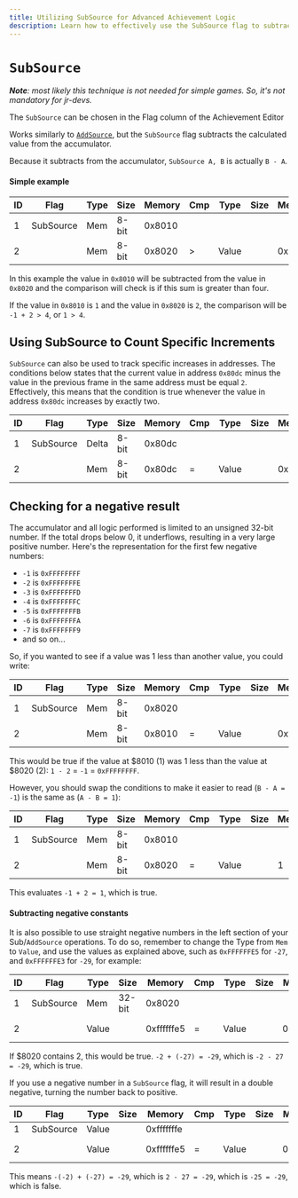 ```yaml
---
title: Utilizing SubSource for Advanced Achievement Logic
description: Learn how to effectively use the SubSource flag to subtract values from the accumulator, track specific increments, handle negative results, and optimize complex achievement conditions.
---
```


# `SubSource`

_**Note**: most likely this technique is not needed for simple games. So, it's not mandatory for jr-devs._

The `SubSource` can be chosen in the Flag column of the Achievement Editor

Works similarly to [`AddSource`](/developer-docs/flags/addsource), but the `SubSource` flag subtracts the calculated value from the accumulator.

Because it subtracts from the accumulator, `SubSource A, B` is actually `B - A`.

#### Simple example

| ID  | Flag      | Type | Size  | Memory | Cmp | Type  | Size | Mem/Val | Hits  |
| --- | --------- | ---- | ----- | ------ | --- | ----- | ---- | ------- | ----- |
| 1   | SubSource | Mem  | 8-bit | 0x8010 |     |       |      |         |       |
| 2   |           | Mem  | 8-bit | 0x8020 | >   | Value |      | 0x04    | 0 (0) |

In this example the value in `0x8010` will be subtracted from the value in `0x8020` and the comparison will check is if this sum is greater than four.

If the value in `0x8010` is `1` and the value in `0x8020` is `2`, the comparison will be `-1 + 2 > 4`, or `1 > 4`.

## Using SubSource to Count Specific Increments

`SubSource` can also be used to track specific increases in addresses. The conditions below states that the current value in address `0x80dc` minus the value in the previous frame in the same address must be equal `2`. Effectively, this means that the condition is true whenever the value in address `0x80dc` increases by exactly two.

| ID  | Flag      | Type  | Size  | Memory | Cmp | Type  | Size | Mem/Val | Hits  |
| --- | --------- | ----- | ----- | ------ | --- | ----- | ---- | ------- | ----- |
| 1   | SubSource | Delta | 8-bit | 0x80dc |     |       |      |         |       |
| 2   |           | Mem   | 8-bit | 0x80dc | =   | Value |      | 0x02    | 0 (0) |

## Checking for a negative result

The accumulator and all logic performed is limited to an unsigned 32-bit number. If the total drops below 0, it underflows, resulting in a very large positive number. Here's the representation for the first few negative numbers:

- `-1` is `0xFFFFFFFF`
- `-2` is `0xFFFFFFFE`
- `-3` is `0xFFFFFFFD`
- `-4` is `0xFFFFFFFC`
- `-5` is `0xFFFFFFFB`
- `-6` is `0xFFFFFFFA`
- `-7` is `0xFFFFFFF9`
- and so on...

So, if you wanted to see if a value was 1 less than another value, you could write:

| ID  | Flag      | Type | Size  | Memory | Cmp | Type  | Size | Mem/Val    | Hits  |
| --- | --------- | ---- | ----- | ------ | --- | ----- | ---- | ---------- | ----- |
| 1   | SubSource | Mem  | 8-bit | 0x8020 |     |       |      |            |       |
| 2   |           | Mem  | 8-bit | 0x8010 | =   | Value |      | 0xffffffff | 0 (0) |

This would be true if the value at $8010 (1) was 1 less than the value at $8020 (2): `1 - 2` = `-1` = `0xFFFFFFFF`.

However, you should swap the conditions to make it easier to read (`B - A = -1`) is the same as (`A - B = 1`):

| ID  | Flag      | Type | Size  | Memory | Cmp | Type  | Size | Mem/Val | Hits  |
| --- | --------- | ---- | ----- | ------ | --- | ----- | ---- | ------- | ----- |
| 1   | SubSource | Mem  | 8-bit | 0x8010 |     |       |      |         |       |
| 2   |           | Mem  | 8-bit | 0x8020 | =   | Value |      | 1       | 0 (0) |

This evaluates `-1 + 2 = 1`, which is true.

#### Subtracting negative constants

It is also possible to use straight negative numbers in the left section of your Sub/`AddSource` operations. To do so, remember to change the Type from `Mem` to `Value`, and use the values as explained above, such as `0xFFFFFFE5` for `-27`, and `0xFFFFFFE3` for `-29`, for example:

| ID  | Flag      | Type  | Size   | Memory     | Cmp | Type  | Size | Mem/Val    | Hits  |
| --- | --------- | ----- | ------ | ---------- | --- | ----- | ---- | ---------- | ----- |
| 1   | SubSource | Mem   | 32-bit | 0x8020     |     |       |      |            |       |
| 2   |           | Value |        | 0xffffffe5 | =   | Value |      | 0xffffffe3 | 0 (0) |

If $8020 contains 2, this would be true. `-2 + (-27) = -29`, which is `-2 - 27 = -29`, which is true.

If you use a negative number in a `SubSource` flag, it will result in a double negative, turning the number back to positive.

| ID  | Flag      | Type  | Size | Memory     | Cmp | Type  | Size | Mem/Val    | Hits  |
| --- | --------- | ----- | ---- | ---------- | --- | ----- | ---- | ---------- | ----- |
| 1   | SubSource | Value |      | 0xfffffffe |     |       |      |            |       |
| 2   |           | Value |      | 0xffffffe5 | =   | Value |      | 0xffffffe3 | 0 (0) |

This means `-(-2) + (-27) = -29`, which is `2 - 27 = -29`, which is `-25 = -29`, which is false.
